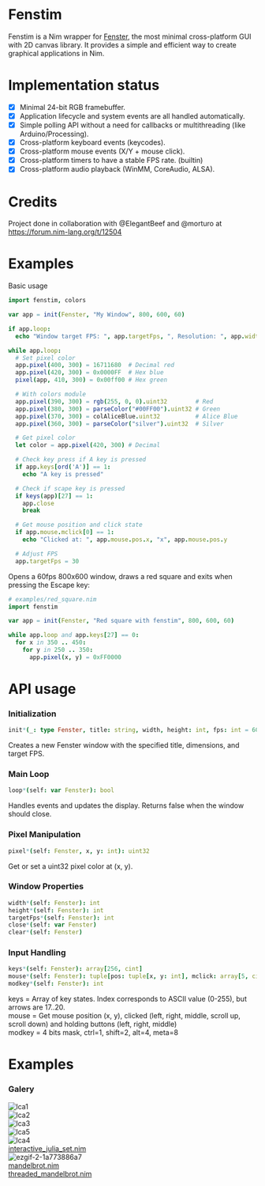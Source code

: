 # Fenstim
Fenstim is a Nim wrapper for [Fenster](https://github.com/zserge/fenster), the most minimal cross-platform GUI with 2D canvas library. It provides a simple and efficient way to create graphical applications in Nim.

# Implementation status
- [x] Minimal 24-bit RGB framebuffer.
- [x] Application lifecycle and system events are all handled automatically.
- [x] Simple polling API without a need for callbacks or multithreading (like Arduino/Processing).
- [x] Cross-platform keyboard events (keycodes).
- [x] Cross-platform mouse events (X/Y + mouse click).
- [x] Cross-platform timers to have a stable FPS rate. (builtin)
- [x] Cross-platform audio playback (WinMM, CoreAudio, ALSA).

# Credits
Project done in collaboration with @ElegantBeef and @morturo at https://forum.nim-lang.org/t/12504

# Examples
Basic usage
```nim
import fenstim, colors

var app = init(Fenster, "My Window", 800, 600, 60)

if app.loop:
  echo "Window target FPS: ", app.targetFps, ", Resolution: ", app.width, "x", app.height

while app.loop:
  # Set pixel color
  app.pixel(400, 300) = 16711680  # Decimal red
  app.pixel(420, 300) = 0x0000FF  # Hex blue
  pixel(app, 410, 300) = 0x00ff00 # Hex green

  # With colors module
  app.pixel(390, 300) = rgb(255, 0, 0).uint32        # Red
  app.pixel(380, 300) = parseColor("#00FF00").uint32 # Green
  app.pixel(370, 300) = colAliceBlue.uint32          # Alice Blue
  app.pixel(360, 300) = parseColor("silver").uint32  # Silver

  # Get pixel color
  let color = app.pixel(420, 300) # Decimal

  # Check key press if A key is pressed
  if app.keys[ord('A')] == 1:
    echo "A key is pressed"

  # Check if scape key is pressed
  if keys(app)[27] == 1:
    app.close
    break

  # Get mouse position and click state
  if app.mouse.mclick[0] == 1:
    echo "Clicked at: ", app.mouse.pos.x, "x", app.mouse.pos.y

  # Adjust FPS
  app.targetFps = 30
```

Opens a 60fps 800x600 window, draws a red square and exits when pressing the Escape key:

```nim
# examples/red_square.nim
import fenstim

var app = init(Fenster, "Red square with fenstim", 800, 600, 60)

while app.loop and app.keys[27] == 0:
  for x in 350 .. 450:
    for y in 250 .. 350:
      app.pixel(x, y) = 0xFF0000
```

# API usage
### Initialization
```nim
init*(_: type Fenster, title: string, width, height: int, fps: int = 60): Fenster
```  
Creates a new Fenster window with the specified title, dimensions, and target FPS.

### Main Loop
```nim
loop*(self: var Fenster): bool
```
Handles events and updates the display. Returns false when the window should close.

### Pixel Manipulation
```nim
pixel*(self: Fenster, x, y: int): uint32
```
Get or set a uint32 pixel color at (x, y).

### Window Properties
```nim
width*(self: Fenster): int
height*(self: Fenster): int
targetFps*(self: Fenster): int
close*(self: var Fenster)
clear*(self: Fenster)
```

### Input Handling
```nim
keys*(self: Fenster): array[256, cint]
mouse*(self: Fenster): tuple[pos: tuple[x, y: int], mclick: array[5, cint], mhold: array[3, cint]]
modkey*(self: Fenster): int
```
keys = Array of key states. Index corresponds to ASCII value (0-255), but arrows are 17..20.  
mouse = Get mouse position (x, y), clicked (left, right, middle, scroll up, scroll down) and holding buttons (left, right, middle)  
modkey = 4 bits mask, ctrl=1, shift=2, alt=4, meta=8

# Examples
### Galery
![lca1](https://github.com/user-attachments/assets/4da9fa7f-e201-4f18-a262-d53fcbdb0380)  
![lca2](https://github.com/user-attachments/assets/9a8654af-e5fc-4b1e-9c3f-2eeaf2bf2016)  
![lca3](https://github.com/user-attachments/assets/c2fe1c8f-b138-491f-be7b-0baa1f553259)  
![lca5](https://github.com/user-attachments/assets/73e1280f-a988-4190-bf6e-1f94fee1d8d9)  
![lca4](https://github.com/user-attachments/assets/93b30453-de4e-4952-8729-87f149b02a13)  
[interactive_julia_set.nim](examples/interactive_julia_set.nim)  
![ezgif-2-1a773886a7](https://github.com/user-attachments/assets/95116b60-cdf0-4308-9f90-593e97bd60d0)  
[mandelbrot.nim](examples/mandelbrot.nim)  
[threaded_mandelbrot.nim](examples/threaded_mandelbrot.nim)  
